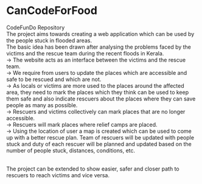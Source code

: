 # CanCodeForFood
CodeFunDo Repository<br/>
The project aims towards creating a web application which can be used by the people stuck in flooded areas.<br/>
The basic idea has been drawn after analysing the problems faced by the victims and the rescue team during the recent floods in Kerala.<br/>
-> The website acts as an interface between the victims and the rescue team.<br/>
-> We require from users to update the places which are accessible and safe to be rescued and which are not.<br/>
-> As locals or victims are more used to the places around the affected area, they need to mark the places which they think can be used to keep them safe and also indicate rescuers about the places where they can save people as many as possible.<br/>
-> Rescuers and victims collectively can mark places that are no longer accessible.<br/>
-> Rescuers will mark places where relief camps are placed.<br/>
-> Using the location of user a map is created which can be used to come up with a better rescue plan. Team of rescuers will be updated with people stuck and duty of each rescuer will be planned and updated based on the number of people stuck, distances, conditions, etc.<br/><br/>

The project can be extended to show easier, safer and closer path to rescuers to reach victims and vice versa.

